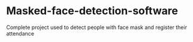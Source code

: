 # Masked-face-detection-software
Complete project used to detect people with face mask and register their attendance
